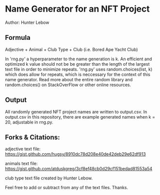 # Name Generator for an NFT Project
Author: Hunter Lebow

## Formula 
Adjective + Animal + Club Type + Club (i.e. Bored Ape Yacht Club)

In 'rng.py' a hyperparameter to the name generation is k.  An efficient and optimized k value should not be be greater than the length of the largest text file in order to minimize repeats.  'rng.py' uses random.choices(list, k) which does allow for repeats, which is neccessary for the context of this name generator.  Read more about the entire random library and random.choices() on StackOverFlow or other online resources.

## Output
All randomly generated NFT project names are written to output.csv.
In output.csv in this repository, there are example generated names when k = 20, adjustable in rng.py.


## Forks & Citations:
adjective text file: https://gist.github.com/hugsy/8910dc78d208e40de42deb29e62df913

animals text file: https://gist.github.com/atduskgreg/3cf8ef48cb0d29cf151bedad81553a54

club type text file created by Hunter Lebow. 

Feel free to add or subtract from any of the text files. Thanks.
